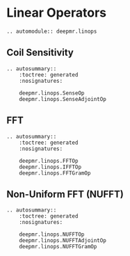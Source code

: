 # Linear Operators

```{eval-rst}
.. automodule:: deepmr.linops
```

## Coil Sensitivity
```{eval-rst}
.. autosummary::
	:toctree: generated
	:nosignatures:
	
	deepmr.linops.SenseOp
	deepmr.linops.SenseAdjointOp
```

## FFT
```{eval-rst}
.. autosummary::
	:toctree: generated
	:nosignatures:
	
	deepmr.linops.FFTOp
	deepmr.linops.IFFTOp
	deepmr.linops.FFTGramOp
```

## Non-Uniform FFT (NUFFT)
```{eval-rst}
.. autosummary::
	:toctree: generated
	:nosignatures:
	
	deepmr.linops.NUFFTOp
	deepmr.linops.NUFFTAdjointOp
	deepmr.linops.NUFFTGramOp
```
